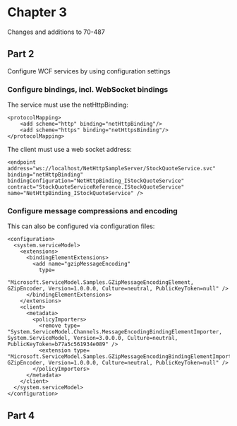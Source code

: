 ﻿# Chapter 3

Changes and additions to 70-487

## Part 2

Configure WCF services by using configuration settings

### Configure bindings, incl. WebSocket bindings

The service must use the netHttpBinding:

```
<protocolMapping>
	<add scheme="http" binding="netHttpBinding"/>
    <add scheme="https" binding="netHttpsBinding"/>
</protocolMapping>
```

The client must use a web socket address:

```
<endpoint address="ws://localhost/NetHttpSampleServer/StockQuoteService.svc" binding="netHttpBinding" bindingConfiguration="NetHttpBinding_IStockQuoteService"                contract="StockQuoteServiceReference.IStockQuoteService" name="NetHttpBinding_IStockQuoteService" />
```


### Configure message compressions and encoding

This can also be configured via configuration files:

```
<configuration>
  <system.serviceModel>
    <extensions>
      <bindingElementExtensions>
        <add name="gzipMessageEncoding" 
          type=
            "Microsoft.ServiceModel.Samples.GZipMessageEncodingElement, GZipEncoder, Version=1.0.0.0, Culture=neutral, PublicKeyToken=null" />
      </bindingElementExtensions>
    </extensions>
    <client>
      <metadata>
        <policyImporters>
          <remove type=
"System.ServiceModel.Channels.MessageEncodingBindingElementImporter, System.ServiceModel, Version=3.0.0.0, Culture=neutral, PublicKeyToken=b77a5c561934e089" />
          <extension type=
"Microsoft.ServiceModel.Samples.GZipMessageEncodingBindingElementImporter, GZipEncoder, Version=1.0.0.0, Culture=neutral, PublicKeyToken=null" />
        </policyImporters>
      </metadata>
    </client>
  </system.serviceModel>
</configuration>
```
## Part 4